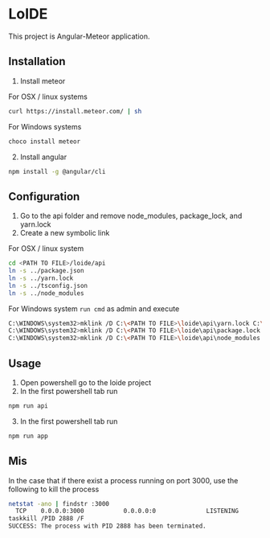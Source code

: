 # LoIDE

This project is Angular-Meteor application. 

## Installation

1. Install meteor

For OSX / linux systems
```bash
curl https://install.meteor.com/ | sh
```

For Windows systems
```bash
choco install meteor
```

2. Install angular

```bash
npm install -g @angular/cli
```

## Configuration

1. Go to the api folder and remove node_modules, package_lock, and yarn.lock
2. Create a new symbolic link

For OSX / linux system
```bash
cd <PATH TO FILE>/loide/api
ln -s ../package.json 
ln -s ../yarn.lock 
ln -s ../tsconfig.json
ln -s ../node_modules
```

For Windows system 
``` run cmd ``` as admin and execute
```bash
C:\WINDOWS\system32>mklink /D C:\<PATH TO FILE>\loide\api\yarn.lock C:\<PATH TO FILE>\loide\yarn.lock
C:\WINDOWS\system32>mklink /D C:\<PATH TO FILE>\loide\api\package.lock C:\<PATH TO FILE>\loide\package.lock
C:\WINDOWS\system32>mklink /D C:\<PATH TO FILE>\loide\api\node_modules C:\<PATH TO FILE>\loide\node_modules
```

## Usage
1. Open powershell go to the loide project
2. In the first powershell tab run
```bash
npm run api
```
3. In the first powershell tab run
```bash
npm run app
```

## Mis
In the case that if there exist a process running on port 3000, use the following to kill the process
```bash
netstat -ano | findstr :3000
  TCP    0.0.0.0:3000           0.0.0.0:0              LISTENING       2888
taskkill /PID 2888 /F
SUCCESS: The process with PID 2888 has been terminated.
```
